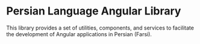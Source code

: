 # Persian Language Angular Library

This library provides a set of utilities, components, and services to facilitate the development of Angular applications in Persian (Farsi).

